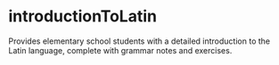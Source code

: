 # introductionToLatin

Provides elementary school students with a detailed introduction to the Latin language, complete with grammar notes and exercises.
